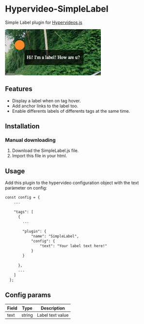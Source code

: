 # Hypervideo-SimpleLabel
Simple Label plugin for [Hypervideos.js](https://github.com/Aleix88/Hypervideos)
<div>
    <img src="https://github.com/Aleix88/Hypervideo-SimpleLabel/blob/main/simple_label.png?raw=true">
</div>

## Features
- Display a label when on tag hover.
- Add anchor links to the label too.
- Enable differents labels of differents tags at the same time.

## Installation
### Manual downloading
1. Download the SimpleLabel.js file.
2. Import this file in your html.

## Usage
Add this plugin to the hypervideo configuration object with the text paràmeter on config:

    const config = {
        ...

        "tags": [
          {
            ...

            "plugin": {
                "name": "SimpleLabel",
                "config": {
                    "text": "Your label text here!"
                }
            }

          }, 
          ...
        ]
      };

## Config params

| Field | Type | Description |
| ------------- | ------------- | ------------- |
| text | string | Label text value |